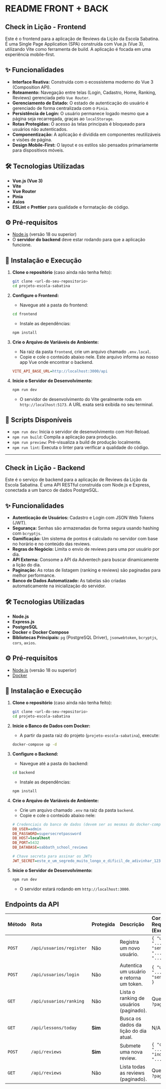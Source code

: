 # README FRONT + BACK

## Check in Lição - Frontend

Este é o frontend para a aplicação de Reviews da Lição da Escola Sabatina. É uma Single Page Application (SPA) construída com Vue.js (Vue 3), utilizando Vite como ferramenta de build. A aplicação é focada em uma experiência mobile-first.

## ✨ Funcionalidades

-   **Interface Reativa:** Construída com o ecossistema moderno do Vue 3 (Composition API).
-   **Roteamento:** Navegação entre telas (Login, Cadastro, Home, Ranking, Reviews) gerenciada pelo `Vue Router`.
-   **Gerenciamento de Estado:** O estado de autenticação do usuário é gerenciado de forma centralizada com o `Pinia`.
-   **Persistência de Login:** O usuário permanece logado mesmo que a página seja recarregada, graças ao `localStorage`.
-   **Rotas Protegidas:** O acesso às telas principais é bloqueado para usuários não autenticados.
-   **Componentização:** A aplicação é dividida em componentes reutilizáveis e visões de página.
-   **Design Mobile-First:** O layout e os estilos são pensados primariamente para dispositivos móveis.

## 🛠️ Tecnologias Utilizadas

-   **Vue.js (Vue 3)**
-   **Vite**
-   **Vue Router**
-   **Pinia**
-   **Axios**
-   **ESLint** e **Prettier** para qualidade e formatação de código.

## ⚙️ Pré-requisitos

-   [Node.js](https://nodejs.org/) (versão 18 ou superior)
-   O **servidor do backend** deve estar rodando para que a aplicação funcione.

## 🚀 Instalação e Execução

1.  **Clone o repositório** (caso ainda não tenha feito):
    ```bash
    git clone <url-do-seu-repositorio>
    cd projeto-escola-sabatina
    ```

2.  **Configure o Frontend:**
    * Navegue até a pasta do frontend:
    ```bash
    cd frontend
    ```
    * Instale as dependências:
    ```bash
    npm install
    ```

3.  **Crie o Arquivo de Variáveis de Ambiente:**
    * Na raiz da pasta `frontend`, crie um arquivo chamado `.env.local`.
    * Copie e cole o conteúdo abaixo nele. Este arquivo informa ao nosso app Vue onde encontrar o backend.
    ```ini
    VITE_API_BASE_URL=http://localhost:3000/api
    ```

4.  **Inicie o Servidor de Desenvolvimento:**
    ```bash
    npm run dev
    ```
    * O servidor de desenvolvimento do Vite geralmente roda em `http://localhost:5173`. A URL exata será exibida no seu terminal.

## 📜 Scripts Disponíveis

-   `npm run dev`: Inicia o servidor de desenvolvimento com Hot-Reload.
-   `npm run build`: Compila a aplicação para produção.
-   `npm run preview`: Pré-visualiza a build de produção localmente.
-   `npm run lint`: Executa o linter para verificar a qualidade do código.

-----------------------------------------------------------------------

## Check in Lição - Backend

Este é o serviço de backend para a aplicação de Reviews da Lição da Escola Sabatina. É uma API RESTful construída com Node.js e Express, conectada a um banco de dados PostgreSQL.

## ✨ Funcionalidades

-   **Autenticação de Usuários:** Cadastro e Login com JSON Web Tokens (JWT).
-   **Segurança:** Senhas são armazenadas de forma segura usando hashing com `bcryptjs`.
-   **Gamificação:** Um sistema de pontos é calculado no servidor com base no horário e no conteúdo das reviews.
-   **Regras de Negócio:** Limita o envio de reviews para uma por usuário por dia.
-   **API Externa:** Consome a API da Adventech para buscar dinamicamente a lição do dia.
-   **Paginação:** As rotas de listagem (ranking e reviews) são paginadas para melhor performance.
-   **Banco de Dados Automatizado:** As tabelas são criadas automaticamente na inicialização do servidor.

## 🛠️ Tecnologias Utilizadas

-   **Node.js**
-   **Express.js**
-   **PostgreSQL**
-   **Docker** e **Docker Compose**
-   **Bibliotecas Principais:** `pg` (PostgreSQL Driver), `jsonwebtoken`, `bcryptjs`, `cors`, `axios`.

## ⚙️ Pré-requisitos

-   [Node.js](https://nodejs.org/) (versão 18 ou superior)
-   [Docker](https://www.docker.com/products/docker-desktop/)

## 🚀 Instalação e Execução

1.  **Clone o repositório** (caso ainda não tenha feito):
    ```bash
    git clone <url-do-seu-repositorio>
    cd projeto-escola-sabatina
    ```

2.  **Inicie o Banco de Dados com Docker:**
    * A partir da pasta raiz do projeto (`projeto-escola-sabatina`), execute:
    ```bash
    docker-compose up -d
    ```

3.  **Configure o Backend:**
    * Navegue até a pasta do backend:
    ```bash
    cd backend
    ```
    * Instale as dependências:
    ```bash
    npm install
    ```

4.  **Crie o Arquivo de Variáveis de Ambiente:**
    * Crie um arquivo chamado `.env` na raiz da pasta `backend`.
    * Copie e cole o conteúdo abaixo nele:
    ```ini
    # Credenciais do banco de dados (devem ser as mesmas do docker-compose.yml)
    DB_USER=admin
    DB_PASSWORD=supersecretpassword
    DB_HOST=localhost
    DB_PORT=5432
    DB_DATABASE=sabbath_school_reviews

    # Chave secreta para assinar os JWTs
    JWT_SECRET=este_e_um_segredo_muito_longo_e_dificil_de_adivinhar_12345
    ```

5.  **Inicie o Servidor de Desenvolvimento:**
    ```bash
    npm run dev
    ```
    * O servidor estará rodando em `http://localhost:3000`.

## Endpoints da API

| Método | Rota                     | Protegida | Descrição                               | Corpo da Requisição (Exemplo)                                    |
| :----- | :----------------------- | :-------- | :-------------------------------------- | :--------------------------------------------------------------- |
| `POST` | `/api/usuarios/register` | Não       | Registra um novo usuário.               | `{ "usuario": "...", "senha": "...", "pais": "...", ... }`        |
| `POST` | `/api/usuarios/login`    | Não       | Autentica um usuário e retorna um token.  | `{ "usuario": "...", "senha": "..." }`                             |
| `GET`  | `/api/usuarios/ranking`  | Não       | Lista o ranking de usuários (paginado).   | Query Params: `?page=1`                                          |
| `GET`  | `/api/lessons/today`     | **Sim** | Busca os dados da lição do dia atual.     | N/A                                                              |
| `POST` | `/api/reviews`           | **Sim** | Submete uma nova review.                | `{ "conteudo": "...", "indiceLicao": "..." }`                   |
| `GET`  | `/api/reviews`           | Não       | Lista todas as reviews (paginado).      | Query Params: `?page=1`                                          |

